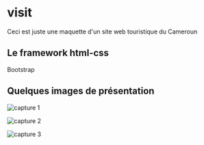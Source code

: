 # visit

Ceci est juste une maquette d'un site web touristique du Cameroun

## Le framework html-css

Bootstrap 

## Quelques images de présentation 
![capture 1](https://user-images.githubusercontent.com/29696051/149748795-447bc774-2a5e-441e-a128-ce54a1737cc3.PNG)

![capture 2](https://user-images.githubusercontent.com/29696051/149748840-383a4dfc-8723-4584-b73d-bf782b08e4dd.PNG)

![capture 3](https://user-images.githubusercontent.com/29696051/149748863-6e546758-f6f2-424b-8a95-1179e9dbadf2.PNG)

